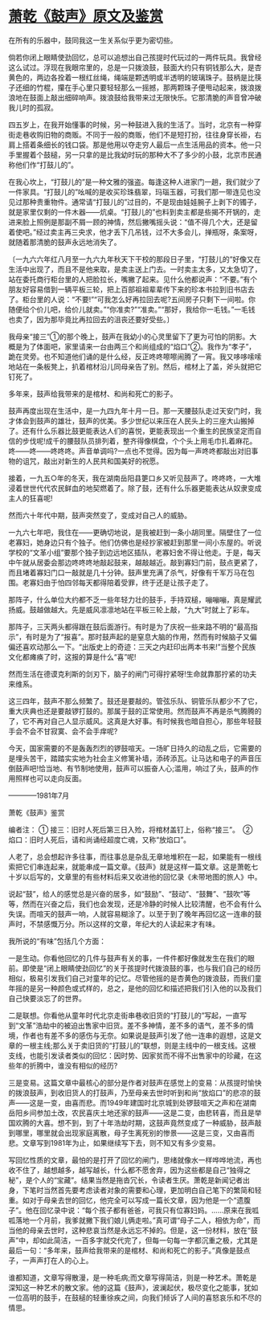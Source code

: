 # [萧乾《鼓声》原文及鉴赏](https://www.vrrw.net/wx/8806.html)

在所有的乐器中，鼓同我这一生关系似乎更为密切些。

倘若你闭上眼睛使劲回忆，总可以追想出自己孩提时代玩过的一两件玩具。我曾经这么试过。浮现在我眼帘里的，总是一只拨浪鼓，鼓面大约只有铜钱那么大，是杏黄色的，两边各拴着一根红丝绳，绳端是颗透明或半透明的玻璃珠子。鼓柄是比筷子还细的竹棍，攥在手心里只要轻轻那么一摇撼，那两颗珠子便甩动起来，拨浪拨浪地在鼓面上敲出细碎响声。拨浪鼓给我带来过无限快乐。它那清脆的声音曾冲破我儿时的孤寂。

四五岁上，在我开始懂事的时候，另一种鼓进入我的生活了。当时，北京有一种穿街走巷收购旧物的商贩。不同于一般的商贩，他们不是短打扮，往往身穿长褂，右肩上搭着条细长的钱口袋。那是他用以夺走穷人最后一点生活用品的资本。他一只手里握着个鼓槌，另一只拿的是比我幼时玩的那种大不了多少的小鼓，北京市民通称他们作“打鼓儿的”。

在我心坎上，“打鼓儿的”是一种文雅的强盗。每逢这种人进家门一趟，我们就少了一件家具。“打鼓儿的”吆喊的是收买珍珠翡翠，玛瑙玉器，可我们那一带连见也没见过那种贵重物件。通常请“打鼓儿的”过目的，不是现由娃娃腕子上剥下的镯子，就是家里仅剩的一件木器——炕桌。“打鼓儿的”也料到卖主都是些揭不开锅的，走进来脸上照例是那副不屑一顾的神情，然后撇嘴摇头说：“值不得几个大，还是留着使吧。”经过卖主再三央求，他才丢下几吊钱，过不大多会儿，掸瓶呀，条案呀，就随着那清脆的鼓声永远地消失了。



〔一九六六年红八月至一九六九年秋天下干校的那段日子里，“打鼓儿的”好像又在生活中出现了，而且不是他来取，是卖主送上门去。一时卖主太多，又太急切了，站在委托商行柜台里的人把脸拉长，嘴撇了起来。见什么他都说声：“不要。”有个朋友好容易借到一辆平板三轮，把上百部祖祖辈辈传下来的珍本书拉到旧书店去了。柜台里的人说：“不要!”“可我怎么好再拉回去呢?五间房子只剩下一间啦。你随便给个价儿吧，给价儿就卖。”“你准卖?”“准卖。”“那好，我给你一毛钱。”一毛钱也卖了，因为那毕竟比再拉回去的沮丧还要好受些。〕

我母亲“接三”①的那个晚上，鼓声在我幼小的心灵里留下了更为可怕的阴影。大概是为了体面吧，家里请来一台由两三个和尚组成的“焰口”②。我作为“孝子”，跪在灵旁。也不知道他们诵的是什么经，反正咚咚嚓嚓闹腾了一宵。我又哆哆嗦嗦地站在一条板凳上，扒着棺材沿儿同母亲告了别。然后，棺材上了盖，斧头就把它钉死了。

多年来，鼓声给我带来的是棺材、和尚和死亡的影子。

鼓声再度出现在生活中，是一九四九年十月一日。那一天腰鼓队走过天安门时，我才体会到鼓声的雄壮，鼓声的优美。多少世纪以来压在人民头上的三座大山搬掉了。还有什么乐器比鼓更能表达人们的喜悦，更能表现出一个重生的民族坚定而自信的步伐呢!成千的腰鼓队员排列着，整齐得像棋盘，个个头上用毛巾扎着麻花。咚——咚——咚咚咚。声音单调吗?一点也不觉得。因为每一声咚咚都敲出对旧事物的诅咒，敲出对新生的人民共和国美好的祝愿。

接着，一九五○年的冬天，我在湖南岳阳县筻口乡又听见鼓声了。咚咚咚，一大堆浸着世世代代农民鲜血的地契燃着了。除了鼓，还有什么乐器更能表达从奴隶变成主人的狂喜呢!

然而六十年代中期，鼓声突然变了，变成对自己人的威胁。

一九六七年吧，我住在——更确切地说，是我被赶到一条小胡同里。隔壁住了一位老寡妇，她身边只有个独子。他们仿佛也是经抄家被赶到那里一间小东屋的。听说学校的“文革小组”要那个独子到边远地区插队，老寡妇舍不得让他走。于是，每天中午就从居委会那边咚咚咚地敲起鼓来，越敲越近。敲到寡妇门前，鼓点更紧了，而且堵着寡妇门口一敲就是几十分钟。鼓声里充满了杀气，好像有千军万马在包围。老寡妇由于怕四邻每天都得陪着受罪，终于还是让孩子走了。

那阵子，什么单位大约都不乏一些年轻力壮的鼓手，手持双槌，嘣嘣嘣，真是耀武扬威。鼓越做越大。先是威风凛凛地站在平板三轮上敲，“九大”时就上了彩车。

那阵子，三天两头都得跟在鼓后面游行。有时是为了庆祝一些来路不明的“最高指示”，有时是为了“报喜”。那时鼓声起的是窒息大脑的作用，然而有时候脑子又偏偏还喜欢动那么一下。“出版史上的奇迹：三天之内赶印出两本书来!”当整个民族文化都瘫痪了时，这报的算是什么“喜”呢!

然而生活在德谟克利斯的剑刃下，脑子的闸门可得拧紧呀!生命就靠那拧紧的功夫来维系。

这三四年，鼓声不那么频繁了。鼓还是要敲的。管弦乐队、铜管乐队都少不了它，重大庆典也还是要敲锣打鼓的。那属于鼓的正常使用。然而鼓声不再是杀气腾腾的了，它不再对自己人显示威风。这真是大好事。有时候我也暗自担心，那些年轻鼓手会不会不甘寂寞、会不会手痒呢?

今天，国家需要的不是轰轰烈烈的锣鼓喧天。一场旷日持久的动乱之后，它需要的是埋头苦干，踏踏实实地为社会主义修篱补墙，添砖添瓦。让马达和电子的声音压倒鼓声吧!恰当地、有节制地使用，鼓声可以振奋人心;滥用，响过了头，鼓声的作用照样也可以走向反面。

————1981年7月

萧乾《鼓声》鉴赏

编者注： ① 接三：旧时人死后第三日入殓，将棺材盖钉上，俗称“接三”。　② 焰口：旧时人死后，请和尚诵经超度亡魂，又称“放焰口”。

人老了，总会想起许多往事，而往事总是杂乱无章地堆积在一起，如果能有一根线索把它们串连起来，就能串成一篇文章。《鼓声》就是这样一篇文章。这是萧乾七十岁以后写的，文章里的有些材料后来又收进他的回忆录《未带地图的旅人》中。

说起“鼓”，给人的感觉总是兴奋的居多，如“鼓励”、“鼓动”、“鼓舞”、“鼓吹”等等，然而在兴奋之后，我们也会发现，还是冷静的时候人比较清醒，也不会有什么失误。而喧天的鼓声一响，人就容易糊涂了。以至于到了晚年再回忆这一连串的鼓声时，不禁感慨万分。所以这样的文章，年纪大的人读起来才有味。

我所说的“有味”包括几个方面：

一是生动。你看他回忆的几件与鼓声有关的事，一件件都好像就发生在我们的眼前。即使是“闭上眼睛使劲回忆”的关于孩提时代拨浪鼓的事，也与我们自己的经历相似，极易引发我们自己对童年的记忆。尽管他摇的是杏黄色的拨浪鼓，而我们童年摇的是另一种颜色或式样的，总之，是他的回忆和描述把我们引入他的以及我们自己快要淡忘了的世界。

二是联想。你看他从童年时代北京走街串巷收旧货的“打鼓儿的”写起，一直写到“文革”浩劫中的被迫出售家中旧货。差不多神情，差不多的语气，差不多的情境，作者也有差不多的感伤与无奈。如果说是鼓声引发了他一连串的遐想，这是文章的一根主线;那么关于卖旧货的“打鼓儿的”联想，则是主线中的一根支线。这根支线，也能引发读者类似的回忆：因时势、因家贫而不得不出售家中的珍藏，在这些年的折腾中，谁没有相似的经历?

三是变易。这篇文章中最核心的部分是作者对鼓声在感觉上的变易：从孩提时愉快的拨浪鼓声，到收旧货人的打鼓声，乃至母亲去世时听到和尚“放焰口”的悲凉的鼓声——这是一变，由喜而悲。而1949年建国时北京城到处锣鼓喧天之声和在湖南岳阳乡间参加土改，农民喜庆土地还家的鼓声——这是二变，由悲转喜，而且是举国欢腾的大喜。想不到，到了十年浩劫时期，这鼓声竟然变成了一种威胁，鼓声敲到哪里，哪里就会出现家庭离散，母子生离死别的惨景——这是三变，又由喜而悲。文章写到1981年为止，如果继续写下去，则不知又有多少变易。

写回忆性质的文章，最怕的是打开了回忆的闸门，思绪就像水一样哗哗地流，再也收不住了，越想越多，越写越长，什么都不愿舍弃，因为这些都是自己“独得之秘”，是个人的“宝藏”。结果当然是拖沓冗长，令读者生厌。萧乾是新闻记者出身，下笔时当然首先要考虑读者对象的需要和心理，更加明白自己笔下的繁简和轻重。如对于母亲去世的回忆，他完全可以写成一篇长文章，因为他是一个“遗腹子”。他在回忆录中说：“每个孩子都有爸爸，可我只有位寡妇妈。……原来在我呱呱落地一个月前，我爹就撇下我们娘儿俩走啦。”真可谓“母子二人，相依为命”，而当他的母亲去世时，这种悲哀当然是永远忘不掉的。但是，这一份材料，放在“鼓声”中，却如此简洁，一百多字就交代完了，但每一句每一字都沉重之极，尤其是最后一句：“多年来，鼓声给我带来的是棺材、和尚和死亡的影子。”真像是鼓点子，一声声打在人的心上。

谁都知道，文章写得散漫，是一种毛病;而文章写得简洁，则是一种艺术。萧乾是深知这一种艺术的散文家。他的这篇《鼓声》，波澜起伏，极尽变化之能事，犹如一位高明的鼓手，在鼓槌的轻重徐疾之间，向我们倾诉了人间的喜怒哀乐和不尽的情思。


